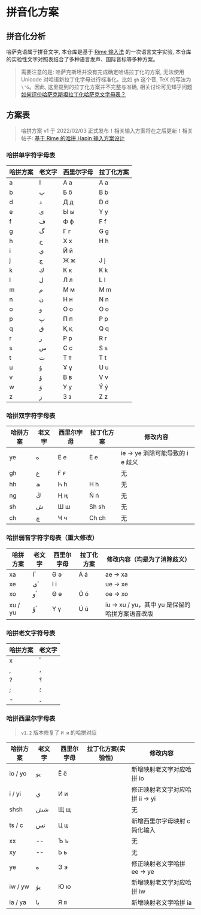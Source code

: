 # 拼音化方案

## 拼音化分析

哈萨克语属于拼音文字, 本仓库是基于 [Rime 输入法](https://github.com/rime) 的一次语言文字实验, 本仓库的实验性文字对照表结合了多种语言发声、国际音标等多种方案。

> 需要注意的是: 哈萨克斯坦并没有完成确定哈语拉丁化的方案, 无法使用 Unicode 对哈语新拉丁化字母进行标准化。比如 `gh` 这个音, TeX 的写法为 `\'G`。因此, 这里提到的拉丁化方案并不完整与准确, 相关讨论可见知乎问题 [如何评价哈萨克斯坦拉丁化哈萨克文字母表？](https://www.zhihu.com/question/65270788)

## 方案表

> 哈拼方案 v1 于 2022/02/03 正式发布！相关输入方案将在之后更新！相关帖子: [基于 Rime 的哈拼 Hapin 输入方案设计](https://ld246.com/article/1643308814896)

### 哈拼单字符字母表

| 哈拼方案 | 老文字 | 西里尔字母 | 拉丁化方案 |
| -------- | ------ | ---------- | ---------- |
| a        | ا      | А а        | A a        |
| b        | ب      | Б б        | B b        |
| d        | د      | Д д        | D d        |
| e        | ى      | Ы ы        | Y y        |
| f        | ف      | Ф ф        | F f        |
| g        | گ      | Г г        | G g        |
| h        | ح      | Х х        | H h        |
| i        | ي      | Й й        |            |
| j        | ج      | Ж ж        | J j        |
| k        | ك      | К к        | K k        |
| l        | ل      | Л л        | L l        |
| m        | م      | М м        | M m        |
| n        | ن      | Н н        | N n        |
| o        | و      | О о        | O o        |
| p        | پ      | П п        | P p        |
| q        | ق      | Қ қ        | Q q        |
| r        | ر      | Р р        | R r        |
| s        | س      | С с        | S s        |
| t        | ت      | Т т        | T t        |
| u        | ۇ      | Ұ ұ        | U u        |
| v        | ۆ      | В в        | V v        |
| w        | ۋ      | У у        | Ý ý        |
| z        | ز      | З з        | Z z        |

### 哈拼双字符字母表

| 哈拼方案 | 老文字 | 西里尔字母 | 拉丁化方案 | 修改内容                         |
| -------- | ------ | ---------- | ---------- | -------------------------------- |
| ye       | ە      | Е е        | E e        | ie -> ye 消除可能导致的 i e 歧义 |
| gh       | ع      | Ғ ғ        |            | 无                               |
| hh       | ھ      | Һ һ        | H h        | 无                               |
| ng       | ڭ      | Ң ң        | Ń ń        | 无                               |
| sh       | ش      | Ш ш        | Sh sh      | 无                               |
| ch       | چ      | Ч ч        | Ch ch      | 无                               |

### 哈拼弱音字符字母表（重大修改）

| 哈拼方案 | 老文字 | 西里尔字母 | 拉丁化方案 | 修改内容（均是为了消除歧义）                    |
| -------- | ------ | ---------- | ---------- | ----------------------------------------------- |
| xa       | ٴا     | Ә ә        | Á á        | ae -> xa                                        |
| xe       | ٴى     | І і        |            | ue -> xe                                        |
| xo       | ٴو     | Ө ө        | Ó ó        | oe -> xo                                        |
| xu / yu  | ٴۇ     | Ү ү        | Ú ú        | iu -> xu / yu，其中 yu 是保留的哈拼方案语音改版 |

### 哈拼老文字符号表

| 哈拼方案 | 老文字 |
| -------- | ------ |
| x        | ٴ      |
| ,        | ،      |
| ?        | ؟      |
| ;        | ؛      |
| -        | ۔      |

### 哈拼西里尔字母表

> `v1.2` 版本修复了 `И и` 的哈拼对应

| 哈拼方案 | 老文字 | 西里尔字母 | 拉丁化方案(实验性) | 修改内容                        |
| -------- | ------ | ---------- | ------------------ | ------------------------------- |
| io / yo  | يو     | Ё ё        |                    | 新增映射老文字对应哈拼 io       |
| i / yi   | ي      | И и        |                    | 修正映射老文字对应哈拼 ii -> yi |
| shsh     | شش     | Щ щ        |                    | 无                              |
| ts / c   | تس     | Ц ц        |                    | 新增西里尔字母映射 c 简化输入   |
| xx       | --     | Ъ ъ        |                    | 无                              |
| xy       | --     | Ь ь        |                    | 无                              |
| ye       | ە      | Э э        |                    | 修正映射老文字哈拼 ee -> ye     |
| iw / yw  | يۋ     | Ю ю        |                    | 新增映射老文字对应哈拼 iw       |
| ia / ya  | يا     | Я я        |                    | 新增映射老文字哈拼 ia           |
